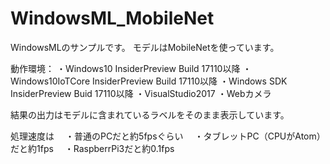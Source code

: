 # WindowsML_MobileNet

WindowsMLのサンプルです。
モデルはMobileNetを使っています。

動作環境：
・Windows10 InsiderPreview Build 17110以降
・Windows10IoTCore InsiderPreview Build 17110以降
・Windows SDK InsiderPreview Buid 17110以降
・VisualStudio2017
・Webカメラ

結果の出力はモデルに含まれているラベルをそのまま表示しています。

処理速度は
　・普通のPCだと約5fpsぐらい
　・タブレットPC（CPUがAtom）だと約1fps
　・RaspberrPi3だと約0.1fps

